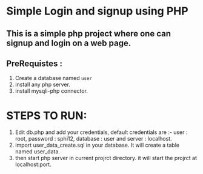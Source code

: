 #  Simple Login and signup using PHP

## This is a simple php project where one can signup and login on a web page.

## PreRequistes :
1. Create a database named `user`
2. install any php server.
3. install mysqli-php connector.

# STEPS TO RUN:

1. Edit db.php and add your credentials, default credentials are :- user : root, password : sphi12, database : user and server : localhost.
2. import user_data_create.sql in your database. It will create a table named user_data.
3. then start php server in current projrct directory. it will start the projrct at localhost:port.
